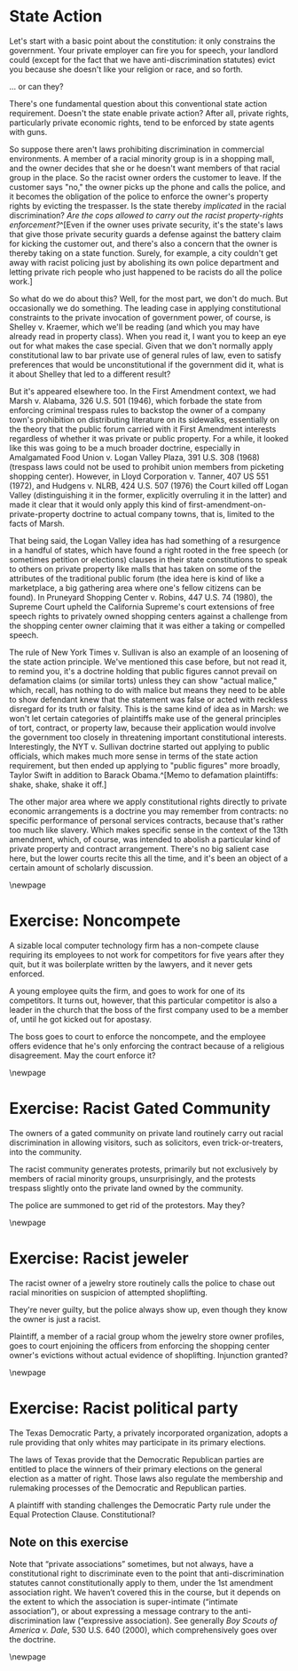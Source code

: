 # State Action

Let's start with a basic point about the constitution: it only constrains the government. Your private employer can fire you for speech, your landlord could (except for the fact that we have anti-discrimination statutes) evict you because she doesn't like your religion or race, and so forth.

... or can they?

There's one fundamental question about this conventional state action requirement. Doesn't the state enable private action? After all, private rights, particularly private economic rights, tend to be enforced by state agents with guns. 

So suppose there aren't laws prohibiting discrimination in commercial environments. A member of a racial minority group is in a shopping mall, and the owner decides that she or he doesn't want members of that racial group in the place. So the racist owner orders the customer to leave. If the customer says "no," the owner picks up the phone and calls the police, and it becomes the obligation of the police to enforce the owner's property rights by evicting the trespasser. Is the state thereby *implicated* in the racial discrimination? *Are the cops allowed to carry out the racist property-rights enforcement?*^[Even if the owner uses private security, it's the state's laws that give those private security guards a defense against the battery claim for kicking the customer out, and there's also a concern that the owner is thereby taking on a state function. Surely, for example, a city couldn't get away with racist policing just by abolishing its own police department and letting private rich people who just happened to be racists do all the police work.]

So what do we do about this? Well, for the most part, we don't do much. But occasionally we do something. The leading case in applying constitutional constraints to the private invocation of government power, of course, is Shelley v. Kraemer, which we'll be reading (and which you may have already read in property class). When you read it, I want you to keep an eye out for what makes the case special. Given that we don't normally apply constitutional law to bar private use of general rules of law, even to satisfy preferences that would be unconstitutional if the government did it, what is it about Shelley that led to a different result?

But it's appeared elsewhere too. In the First Amendment context, we had Marsh v. Alabama, 326 U.S. 501 (1946), which forbade the state from enforcing criminal trespass rules to backstop the owner of a company town's prohibition on distributing literature on its sidewalks, essentially on the theory that the public forum carried with it First Amendment interests regardless of whether it was private or public property. For a while, it looked like this was going to be a much broader doctrine, especially in Amalgamated Food Union v. Logan Valley Plaza, 391 U.S. 308 (1968) (trespass laws could not be used to prohibit union members from picketing shopping center). However, in Lloyd Corporation v. Tanner, 407 US 551 (1972), and Hudgens v. NLRB, 424 U.S. 507 (1976) the Court killed off Logan Valley (distinguishing it in the former, explicitly overruling it in the latter) and made it clear that it would only apply this kind of first-amendment-on-private-property doctrine to actual company towns, that is, limited to the facts of Marsh.

That being said, the Logan Valley idea has had something of a resurgence in a handful of states, which have found a right rooted in the free speech (or sometimes petition or elections) clauses in their state constitutions to speak to others on private property like malls that has taken on some of the attributes of the traditional public forum (the idea here is kind of like a marketplace, a big gathering area where one's fellow citizens can be found). In Pruneyard Shopping Center v. Robins, 447 U.S. 74 (1980), the Supreme Court upheld the California Supreme's court extensions of free speech rights to privately owned shopping centers against a challenge from the shopping center owner claiming that it was either a taking or compelled speech.

The rule of New York Times v. Sullivan is also an example of an loosening of the state action principle. We've mentioned this case before, but not read it, to remind you, it's a doctrine holding that public figures cannot prevail on defamation claims (or similar torts) unless they can show "actual malice," which, recall, has nothing to do with malice but means they need to be able to show defendant knew that the statement was false or acted with reckless disregard for its truth or falsity. This is the same kind of idea as in Marsh: we won't let certain categories of plaintiffs make use of the general principles of tort, contract, or property law, because their application would involve the government too closely in threatening important constitutional interests. Interestingly, the NYT v. Sullivan doctrine started out applying to public officials, which makes much more sense in terms of the state action requirement, but then ended up applying to "public figures" more broadly, Taylor Swift in addition to Barack Obama.^[Memo to defamation plaintiffs: shake, shake, shake it off.]

The other major area where we apply constitutional rights directly to private economic arrangements is a doctrine you may remember from contracts: no specific performance of personal services contracts, because that's rather too much like slavery. Which makes specific sense in the context of the 13th amendment, which, of course, was intended to abolish a particular kind of private property and contract arrangement. There's no big salient case here, but the lower courts recite this all the time, and it's been an object of a certain amount of scholarly discussion. 

\newpage

# Exercise: Noncompete

A sizable local computer technology firm has a non-compete clause requiring its employees to not work for competitors for five years after they quit, but it was boilerplate written by the lawyers, and it never gets enforced.  

A young employee quits the firm, and goes to work for one of its competitors.  It turns out, however, that this particular competitor is also a leader in the church that the boss of the first company used to be a member of, until he got kicked out for apostasy.  

The boss goes to court to enforce the noncompete, and the employee offers evidence that he's only enforcing the contract because of a religious disagreement.  May the court enforce it? 

\newpage

# Exercise: Racist Gated Community

The owners of a gated community on private land routinely carry out racial discrimination in allowing visitors, such as solicitors, even trick-or-treaters, into the community.  

The racist community generates protests, primarily but not exclusively by members of racial minority groups, unsurprisingly, and the protests trespass slightly onto the private land owned by the community.  

The police are summoned to get rid of the protestors.  May they?

\newpage

# Exercise: Racist jeweler

The racist owner of a jewelry store routinely calls the police to chase out racial minorities on suspicion of attempted shoplifting.  

They're never guilty, but the police always show up, even though they know the owner is just a racist. 

Plaintiff, a member of a racial group whom the jewelry store owner profiles, goes to court enjoining the officers from enforcing the shopping center owner's evictions without actual evidence of shoplifting. Injunction granted?

\newpage

# Exercise: Racist political party

The Texas Democratic Party, a privately incorporated organization, adopts a rule providing that only whites may participate in its primary elections. 

The laws of Texas provide that the Democratic Republican parties are entitled to place the winners of their primary elections on the general election as a matter of right. Those laws also regulate the membership and rulemaking processes of the Democratic and Republican parties. 

A plaintiff with standing challenges the Democratic Party rule under the Equal Protection Clause. Constitutional?


## Note on this exercise

Note that “private associations” sometimes, but not always, have a constitutional right to discriminate even to the point that anti-discrimination statutes cannot constitutionally apply to them, under the 1st amendment association right.  We haven’t covered this in the course, but it depends on the extent to which the association is super-intimate (“intimate association”), or about expressing a message contrary to the anti-discrimination law (“expressive association). See generally *Boy Scouts of America v. Dale*, 530 U.S. 640 (2000), which comprehensively goes over the doctrine.

\newpage
